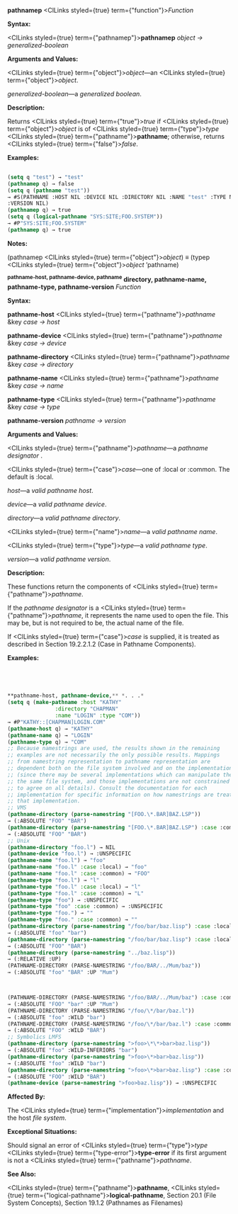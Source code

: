 **pathnamep** <ClLinks styled={true} term={"function"}><i>Function</i></ClLinks> 



**Syntax:** 



<ClLinks styled={true} term={"pathnamep"}><b>pathnamep</b></ClLinks> *object → generalized-boolean* 



**Arguments and Values:** 



<ClLinks styled={true} term={"object"}><i>object</i></ClLinks>—an <ClLinks styled={true} term={"object"}><i>object</i></ClLinks>. 



*generalized-boolean*—a *generalized boolean*. 



**Description:** 



Returns <ClLinks styled={true} term={"true"}><i>true</i></ClLinks> if <ClLinks styled={true} term={"object"}><i>object</i></ClLinks> is of <ClLinks styled={true} term={"type"}><i>type</i></ClLinks> <ClLinks styled={true} term={"pathname"}><b>pathname</b></ClLinks>; otherwise, returns <ClLinks styled={true} term={"false"}><i>false</i></ClLinks>. 



**Examples:**
```lisp
 
(setq q "test") → "test" 
(pathnamep q) → false 
(setq q (pathname "test")) 
→ #S(PATHNAME :HOST NIL :DEVICE NIL :DIRECTORY NIL :NAME "test" :TYPE NIL 
:VERSION NIL) 
(pathnamep q) → true 
(setq q (logical-pathname "SYS:SITE;FOO.SYSTEM")) 
→ #P"SYS:SITE;FOO.SYSTEM" 
(pathnamep q) → true 

```
**Notes:** 



(pathnamep <ClLinks styled={true} term={"object"}><i>object</i></ClLinks>) *≡* (typep <ClLinks styled={true} term={"object"}><i>object</i></ClLinks> ’pathname) 







 



 



<b><sup>pathname-host, pathname-device, pathname</sup> directory, pathname-name, pathname-type, pathname-version</b> <i>Function</i> 



**Syntax:** 



**pathname-host** <ClLinks styled={true} term={"pathname"}><i>pathname</i></ClLinks> &amp;key *case → host* 



**pathname-device** <ClLinks styled={true} term={"pathname"}><i>pathname</i></ClLinks> &amp;key *case → device* 



**pathname-directory** <ClLinks styled={true} term={"pathname"}><i>pathname</i></ClLinks> &amp;key *case → directory* 



**pathname-name** <ClLinks styled={true} term={"pathname"}><i>pathname</i></ClLinks> &amp;key *case → name* 



**pathname-type** <ClLinks styled={true} term={"pathname"}><i>pathname</i></ClLinks> &amp;key *case → type* 



**pathname-version** *pathname → version* 



**Arguments and Values:** 



<ClLinks styled={true} term={"pathname"}><i>pathname</i></ClLinks>—a *pathname designator* . 



<ClLinks styled={true} term={"case"}><i>case</i></ClLinks>—one of :local or :common. The default is :local. 



*host*—a *valid pathname host*. 



*device*—a *valid pathname device*. 



*directory*—a *valid pathname directory*. 



<ClLinks styled={true} term={"name"}><i>name</i></ClLinks>—a *valid pathname name*. 



<ClLinks styled={true} term={"type"}><i>type</i></ClLinks>—a *valid pathname type*. 



*version*—a *valid pathname version*. 



**Description:** 



These functions return the components of <ClLinks styled={true} term={"pathname"}><i>pathname</i></ClLinks>. 



If the *pathname designator* is a <ClLinks styled={true} term={"pathname"}><i>pathname</i></ClLinks>, it represents the name used to open the file. This may be, but is not required to be, the actual name of the file. 



If <ClLinks styled={true} term={"case"}><i>case</i></ClLinks> is supplied, it is treated as described in Section 19.2.2.1.2 (Case in Pathname Components). 

**Examples:**
```lisp




**pathname-host, pathname-device,** *. . .* 
(setq q (make-pathname :host "KATHY" 
		       :directory "CHAPMAN" 
		       :name "LOGIN" :type "COM")) 
→ #P"KATHY::[CHAPMAN]LOGIN.COM" 
(pathname-host q) → "KATHY" 
(pathname-name q) → "LOGIN" 
(pathname-type q) → "COM" 
;; Because namestrings are used, the results shown in the remaining 
;; examples are not necessarily the only possible results. Mappings 
;; from namestring representation to pathname representation are 
;; dependent both on the file system involved and on the implementation 
;; (since there may be several implementations which can manipulate the 
;; the same file system, and those implementations are not constrained 
;; to agree on all details). Consult the documentation for each 
;; implementation for specific information on how namestrings are treated 
;; that implementation. 
;; VMS 
(pathname-directory (parse-namestring "[FOO.\*.BAR]BAZ.LSP")) 
→ (:ABSOLUTE "FOO" "BAR") 
(pathname-directory (parse-namestring "[FOO.\*.BAR]BAZ.LSP") :case :common) 
→ (:ABSOLUTE "FOO" "BAR") 
;; Unix 
(pathname-directory "foo.l") → NIL 
(pathname-device "foo.l") → :UNSPECIFIC 
(pathname-name "foo.l") → "foo" 
(pathname-name "foo.l" :case :local) → "foo" 
(pathname-name "foo.l" :case :common) → "FOO" 
(pathname-type "foo.l") → "l" 
(pathname-type "foo.l" :case :local) → "l" 
(pathname-type "foo.l" :case :common) → "L" 
(pathname-type "foo") → :UNSPECIFIC 
(pathname-type "foo" :case :common) → :UNSPECIFIC 
(pathname-type "foo.") → "" 
(pathname-type "foo." :case :common) → "" 
(pathname-directory (parse-namestring "/foo/bar/baz.lisp") :case :local) 
→ (:ABSOLUTE "foo" "bar") 
(pathname-directory (parse-namestring "/foo/bar/baz.lisp") :case :local) 
→ (:ABSOLUTE "FOO" "BAR") 
(pathname-directory (parse-namestring "../baz.lisp")) 
→ (:RELATIVE :UP) 
(PATHNAME-DIRECTORY (PARSE-NAMESTRING "/foo/BAR/../Mum/baz")) 
→ (:ABSOLUTE "foo" "BAR" :UP "Mum") 



(PATHNAME-DIRECTORY (PARSE-NAMESTRING "/foo/BAR/../Mum/baz") :case :common) 
→ (:ABSOLUTE "FOO" "bar" :UP "Mum") 
(PATHNAME-DIRECTORY (PARSE-NAMESTRING "/foo/\*/bar/baz.l")) 
→ (:ABSOLUTE "foo" :WILD "bar") 
(PATHNAME-DIRECTORY (PARSE-NAMESTRING "/foo/\*/bar/baz.l") :case :common) 
→ (:ABSOLUTE "FOO" :WILD "BAR") 
;; Symbolics LMFS 
(pathname-directory (parse-namestring ">foo>\*\*>bar>baz.lisp")) 
→ (:ABSOLUTE "foo" :WILD-INFERIORS "bar") 
(pathname-directory (parse-namestring ">foo>\*>bar>baz.lisp")) 
→ (:ABSOLUTE "foo" :WILD "bar") 
(pathname-directory (parse-namestring ">foo>\*>bar>baz.lisp") :case :common) 
→ (:ABSOLUTE "FOO" :WILD "BAR") 
(pathname-device (parse-namestring ">foo>baz.lisp")) → :UNSPECIFIC 

```
**Affected By:** 



The <ClLinks styled={true} term={"implementation"}><i>implementation</i></ClLinks> and the host *file system*. 



**Exceptional Situations:** 



Should signal an error of <ClLinks styled={true} term={"type"}><i>type</i></ClLinks> <ClLinks styled={true} term={"type-error"}><b>type-error</b></ClLinks> if its first argument is not a <ClLinks styled={true} term={"pathname"}><i>pathname</i></ClLinks>. 



**See Also:** 



<ClLinks styled={true} term={"pathname"}><b>pathname</b></ClLinks>, <ClLinks styled={true} term={"logical-pathname"}><b>logical-pathname</b></ClLinks>, Section 20.1 (File System Concepts), Section 19.1.2 (Pathnames as Filenames) 



